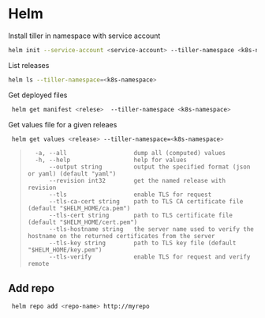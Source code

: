 # Helm

Install tiller in namespace with service account

```bash
helm init --service-account <service-account> --tiller-namespace <k8s-namespace> 
```

List releases

```bash
helm ls --tiller-namespace=<k8s-namespace> 
```

Get deployed files

```bash
 helm get manifest <relese>  --tiller-namespace <k8s-namespace>
```

Get values file for a given releaes

```bash
 helm get values <release> --tiller-namespace=<k8s-namespace>
```

> ```text
>   -a, --all                   dump all (computed) values
>   -h, --help                  help for values
>       --output string         output the specified format (json or yaml) (default "yaml")
>       --revision int32        get the named release with revision
>       --tls                   enable TLS for request
>       --tls-ca-cert string    path to TLS CA certificate file (default "$HELM_HOME/ca.pem")
>       --tls-cert string       path to TLS certificate file (default "$HELM_HOME/cert.pem")
>       --tls-hostname string   the server name used to verify the hostname on the returned certificates from the server
>       --tls-key string        path to TLS key file (default "$HELM_HOME/key.pem")
>       --tls-verify            enable TLS for request and verify remote
> ```

## Add repo

```bash
 helm repo add <repo-name> http://myrepo
```

